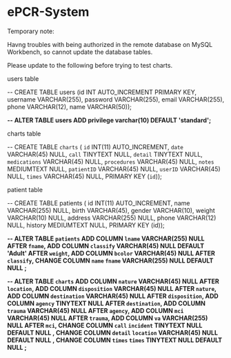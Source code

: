 # ePCR-System

Temporary note:

Havng troubles with being authorized in the remote database on MySQL Workbench, so cannot update the database tables.

Please update to the following before trying to test charts.

users table

-- CREATE TABLE users (id INT AUTO_INCREMENT PRIMARY KEY, username VARCHAR(255), password VARCHAR(255), email VARCHAR(255), phone VARCHAR(12), name VARCHAR(50));


**-- ALTER TABLE users ADD privilege varchar(10) DEFAULT 'standard';**

charts table

-- CREATE TABLE `charts` (
  `id` INT(11) AUTO_INCREMENT,
  `date` VARCHAR(45) NULL,
  `call` TINYTEXT NULL,
  `detail` TINYTEXT NULL,
  `medications` VARCHAR(45) NULL,
  `procedures` VARCHAR(45) NULL,
  `notes` MEDIUMTEXT NULL,
  `patientID` VARCHAR(45) NULL,
  `userID` VARCHAR(45) NULL,
  `times` VARCHAR(45) NULL,
  PRIMARY KEY (`id`));
  
  patient table
  
-- CREATE TABLE patients ( id INT(11) AUTO_INCREMENT, name VARCHAR(255) NULL, birth VARCHAR(45), gender VARCHAR(10), weight VARCHAR(10) NULL, address VARCHAR(255) NULL, phone VARCHAR(12) NULL, history MEDIUMTEXT NULL, PRIMARY KEY (id));

**-- ALTER TABLE `patients` 
ADD COLUMN `lname` VARCHAR(255) NULL AFTER `fname`,
ADD COLUMN `classify` VARCHAR(45) NULL DEFAULT 'Adult' AFTER `weight`,
ADD COLUMN `bcolor` VARCHAR(45) NULL AFTER `classify`,
CHANGE COLUMN `name` `fname` VARCHAR(255) NULL DEFAULT NULL ;**

**-- ALTER TABLE `charts` 
ADD COLUMN `nature` VARCHAR(45) NULL AFTER `location`,
ADD COLUMN `disposition` VARCHAR(45) NULL AFTER `nature`,
ADD COLUMN `destination` VARCHAR(45) NULL AFTER `disposition`,
ADD COLUMN `agency` TINYTEXT NULL AFTER `destination`,
ADD COLUMN `trauma` VARCHAR(45) NULL AFTER `agency`,
ADD COLUMN `mci` VARCHAR(45) NULL AFTER `trauma`,
ADD COLUMN `va` VARCHAR(255) NULL AFTER `mci`,
CHANGE COLUMN `call` `incident` TINYTEXT NULL DEFAULT NULL ,
CHANGE COLUMN `detail` `location` VARCHAR(45) NULL DEFAULT NULL ,
CHANGE COLUMN `times` `times` TINYTEXT NULL DEFAULT NULL ;**
